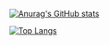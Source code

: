 [![Anurag's GitHub stats](https://github-readme-stats.vercel.app/api?username=SoldOut200114&show_icons=true&theme=radical)](https://github.com/anuraghazra/github-readme-stats)

[![Top Langs](https://github-readme-stats.vercel.app/api/top-langs/?username=SoldOut200114&layout=compact)](https://github.com/anuraghazra/github-readme-stats)

